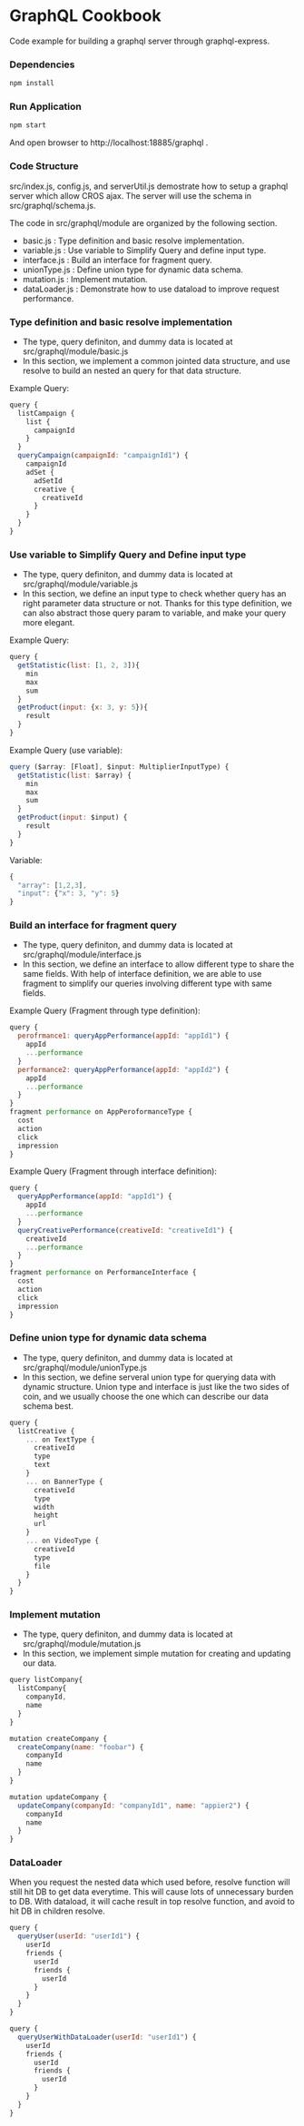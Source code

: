 # GraphQL Cookbook

Code example for building a graphql server through graphql-express.


### Dependencies

```sh
npm install
```

### Run Application

```sh
npm start
```

And open browser to http://localhost:18885/graphql .


### Code Structure

src/index.js, config.js, and serverUtil.js demostrate how to setup a graphql server which allow CROS ajax. The server will use the schema in src/graphql/schema.js.

The code in src/graphql/module are organized by the following section.

* basic.js : Type definition and basic resolve implementation.
* variable.js : Use variable to Simplify Query and define input type.
* interface.js : Build an interface for fragment query.
* unionType.js : Define union type for dynamic data schema.
* mutation.js : Implement mutation.
* dataLoader.js : Demonstrate how to use dataload to improve request performance.


### Type definition and basic resolve implementation

- The type, query definiton, and dummy data is located at src/graphql/module/basic.js
- In this section, we implement a common jointed data structure, and use resolve to build an nested an query for that data structure.

Example Query:
```js
query {
  listCampaign {
    list {
      campaignId
    }
  }
  queryCampaign(campaignId: "campaignId1") {
    campaignId
    adSet {
      adSetId
      creative {
        creativeId
      }
    }
  }
}
```


### Use variable to Simplify Query and Define input type

- The type, query definiton, and dummy data is located at src/graphql/module/variable.js
- In this section, we define an input type to check whether query has an right parameter data structure or not. Thanks for this type definition, we can also abstract those query param to variable, and make your query more elegant.

Example Query:
```js
query {
  getStatistic(list: [1, 2, 3]){
    min
    max
    sum
  }
  getProduct(input: {x: 3, y: 5}){
    result
  }
}
```

Example Query (use variable):
```js
query ($array: [Float], $input: MultiplierInputType) {
  getStatistic(list: $array) {
    min
    max
    sum
  }
  getProduct(input: $input) {
    result
  }
}
```

Variable:
```js
{
  "array": [1,2,3],
  "input": {"x": 3, "y": 5}
}
```

### Build an interface for fragment query

- The type, query definiton, and dummy data is located at src/graphql/module/interface.js
- In this section, we define an interface to allow different type to share the same fields. With help of interface definition, we are able to use fragment to simplify our queries involving different type with same fields.

Example Query (Fragment through type definition):
```js
query {
  perofrmance1: queryAppPerformance(appId: "appId1") {
    appId
    ...performance
  }
  performance2: queryAppPerformance(appId: "appId2") {
    appId
    ...performance
  }
}
fragment performance on AppPeroformanceType {
  cost
  action
  click
  impression
}
```

Example Query (Fragment through interface definition):
```js
query {
  queryAppPerformance(appId: "appId1") {
    appId
    ...performance
  }
  queryCreativePerformance(creativeId: "creativeId1") {
    creativeId
    ...performance
  }
}
fragment performance on PerformanceInterface {
  cost
  action
  click
  impression
}
```

### Define union type for dynamic data schema

- The type, query definiton, and dummy data is located at src/graphql/module/unionType.js
- In this section, we define serveral union type for querying data with dynamic structure. Union type and interface is just like the two sides of coin, and we usually choose the one which can describe our data schema best.

```js
query {
  listCreative {
    ... on TextType {
      creativeId
      type
      text
    }
    ... on BannerType {
      creativeId
      type
      width
      height
      url
    }
    ... on VideoType {
      creativeId
      type
      file
    }
  }
}
```


### Implement mutation

- The type, query definiton, and dummy data is located at src/graphql/module/mutation.js
- In this section, we implement simple mutation for creating and updating our data.

```js
query listCompany{
  listCompany{
    companyId,
    name
  }
}

mutation createCompany {
  createCompany(name: "foobar") {
    companyId
    name
  }
}

mutation updateCompany {
  updateCompany(companyId: "companyId1", name: "appier2") {
    companyId
    name
  }
}
```

### DataLoader

When you request the nested data which used before, resolve function will still hit DB to get data everytime. This will cause lots of unnecessary burden to DB. With dataload, it will cache result in top resolve function, and avoid to hit DB in children resolve.

```js
query {
  queryUser(userId: "userId1") {
    userId
    friends {
      userId
      friends {
        userId
      }
    }
  }
}

query {
  queryUserWithDataLoader(userId: "userId1") {
    userId
    friends {
      userId
      friends {
        userId
      }
    }
  }
}